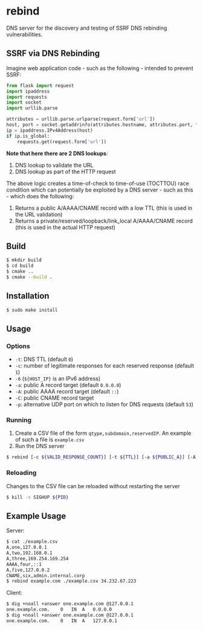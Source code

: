 # rebind

DNS server for the discovery and testing of SSRF DNS rebinding vulnerabilities.

## SSRF via DNS Rebinding

Imagine web application code - such as the following - intended to prevent SSRF:

```python
from flask import request
import ipaddress
import requests
import socket
import urllib.parse

attributes = urllib.parse.urlparse(request.form['url'])
host, port = socket.getaddrinfo(attributes.hostname, attributes.port, family=socket.AF_INET, type=socket.SOCK_STREAM)[0][-1]
ip = ipaddress.IPv4Address(host)
if ip.is_global:
    requests.get(request.form['url'])
```

**Note that here there are 2 DNS lookups**:
1. DNS lookup to validate the URL
2. DNS lookup as part of the HTTP request

The above logic creates a time-of-check to time-of-use (TOCTTOU) race condition which can potentially be exploited by a DNS server - such as this - which does the following:
1.  Returns a public A/AAAA/CNAME record with a low TTL (this is used in the URL validation)
2.  Returns a private/reserved/loopback/link_local A/AAAA/CNAME record (this is used in the actual HTTP request)

## Build
```bash
$ mkdir build
$ cd build
$ cmake ..
$ cmake --build .
```

## Installation
```bash
$ sudo make install
```

## Usage

### Options
* `-t`: DNS TTL (default `0`)
* `-c`: number of legitimate responses for each reserved response (default `1`)
* `-6` (`${HOST_IP}` is an IPv6 address)
* `-a`: public A record target (default `0.0.0.0`)
* `-A`: public AAAA record target (default `::`)
* `-C`: public CNAME record target
* `-p`: alternative UDP port on which to listen for DNS requests (default `53`)

### Running
1. Create a CSV file of the form `qtype,subdomain,reservedIP`. An example of such a file is `example.csv`
2. Run the DNS server
```bash
$ rebind [-c ${VALID_RESPONSE_COUNT}] [-t ${TTL}] [-a ${PUBLIC_A}] [-A ${PUBLIC_AAAA}] [-C ${PUBLIC_CNAME}] [-6] [-p ${PORT}] ${DOMAIN_NAME} ${FILENAME} ${HOST_IP}
```

### Reloading
Changes to the CSV file can be reloaded without restarting the server
```bash
$ kill -s SIGHUP ${PID}
```

## Example Usage

Server:
```bash
$ cat ./example.csv 
A,one,127.0.0.1
A,two,192.168.0.1
A,three,169.254.169.254
AAAA,four,::1
A,five,127.0.0.2
CNAME,six,admin.internal.corp
$ rebind example.com ./example.csv 34.232.67.223
```

Client:
```bash
$ dig +noall +answer one.example.com @127.0.0.1
one.example.com.	0	IN	A	0.0.0.0
$ dig +noall +answer one.example.com @127.0.0.1
one.example.com.	0	IN	A	127.0.0.1
```
